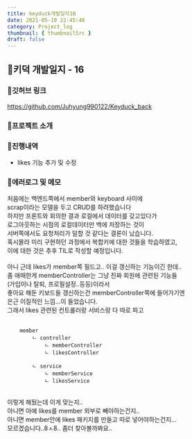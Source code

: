 ```yaml
---
title: keyduck개발일지16
date: 2021-05-10 22:45:48
category: Project_log
thumbnail: { thumbnailSrc }
draft: false
---
```



## 🌟키덕 개발일지 - 16

### 🎯깃허브 링크 
https://github.com/Juhyung990122/Keyduck_back

### 🎯프로젝트 소개

### 🎯진행내역
- likes 기능 추가 및 수정

### 🎯에러로그 및 메모
처음에는 백엔드쪽에서 member와 keyboard 사이에 <br>
scrap이라는 모델을 두고 CRUD를 하려했습니다 <br>
하지만 프론트와 회의한 결과 로컬에서 데이터를 갖고있다가<br>
로그아웃하는 시점의 로컬데이터만 백에 저장하는 것이 <br>
서버쪽에서도 요청처리가 덜할 것 같다는 결론이 났습니다.<br>
혹시몰라 미리 구현하던 과정에서 복합키에 대한 것들을 학습하였고,<br>
이에 대한 것은 추후 TIL로 작성할 예정입니다.<br>
<br>
아니 근데 likes가 member쪽 필드고.. 이걸 갱신하는 기능이긴 한데.. <br>
좀 애매한게 memberController는 그냥 진짜 회원에 관련된 기능들<br>
(가입이나 탈퇴, 프로필설정..등등)이라서<br>
좋아요 해둔 키보드들 갱신하는건 memberController쪽에 들어가기엔<br>
은근 이질적인 느낌...이 들었습니다.<br>
그래서 likes 관련된 컨트롤러랑 서비스랑 다 따로 파고<br>
<br>

```
    member 
        ㄴ controller
            ㄴ memberController
            ㄴ likesController

        ㄴ service
            ㄴ memberService 
            ㄴ likesService 
```

<br>
이렇게 해뒀는데 이게 맞는지.. <br>
아니면 아예 likes를 member 외부로 빼야하는건지..<br>
아니면 member안에 likes 패키지를 만들고 따로 넣어야하는건지...<br>
모르겠습니다..8ㅅ8.. 좀더 찾아볼까봐요..<br>

